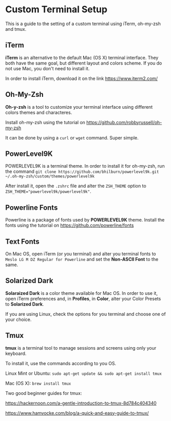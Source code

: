 # Custom Terminal Setup

This is a guide to the setting of a custom terminal using iTerm, oh-my-zsh and tmux.

## iTerm

**iTerm** is an alternative to the default Mac (OS X) terminal interface. They both have the same goal, but different layout and colors scheme. If you do not use Mac, you don't need to install it.

In order to install iTerm, download it on the link https://www.iterm2.com/

## Oh-My-Zsh

**Oh-y-zsh** is a tool to customize your terminal interface using different colors themes and characteres.

Install oh-my-zsh using the tutorial on https://github.com/robbyrussell/oh-my-zsh

It can be done by using a `curl` or `wget` command. Super simple.

## PowerLevel9K

POWERLEVEL9K is a terminal theme. In order to install it for oh-my-zsh, run the command `git clone https://github.com/bhilburn/powerlevel9k.git ~/.oh-my-zsh/custom/themes/powerlevel9k`

After install it, open the `.zshrc` file and alter the `ZSH_THEME` option to `ZSH_THEME="powerlevel9k/powerlevel9k"`.

## Powerline Fonts

Powerline is a package of fonts used by **POWERLEVEL9K** theme. Install the fonts using the tutorial on https://github.com/powerline/fonts

## Text Fonts

On Mac OS, open iTerm (or you terminal) and alter you terminal fonts to `Meslo LG M DZ Regular for Powerline` and set the **Non-ASCII Font** to the same.

## Solarized Dark

**Solaraized Dark** is a color theme available for Mac OS. In order to use it, open iTerm preferences and, in **Profiles**, in **Color**, alter your Color Presets to **__Solarized Dark__**.

If you are using Linux, check the options for you terminal and choose one of your choice.

## Tmux

**tmux** is a terminal tool to manage sessions and screens using only your keyboard.

To install it, use the commands according to you OS.

Linux Mint or Ubuntu: `sudo apt-get update && sudo apt-get install tmux`

Mac (OS X): `brew install tmux`

Two good beginner guides for tmux:

https://hackernoon.com/a-gentle-introduction-to-tmux-8d784c404340

https://www.hamvocke.com/blog/a-quick-and-easy-guide-to-tmux/

